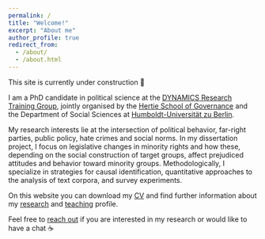```yaml
---
permalink: /
title: "Welcome!"
excerpt: "About me"
author_profile: true
redirect_from: 
  - /about/
  - /about.html
---
```

This site is currently under construction :construction:

I am a PhD candidate in political science at the [DYNAMICS Research Training Group](https://www.sowi.hu-berlin.de/en/dynamics), jointly organised by the [Hertie School of Governance](https://www.hertie-school.org/de/) and the Department of Social Sciences at [Humboldt-Universität zu Berlin](https://www.sowi.hu-berlin.de/en/lehrbereiche-en/comparative-political-behavior/team/violeta-haas). 

My research interests lie at the intersection of political behavior, far-right parties, public policy, hate crimes and social norms. In my dissertation project, I focus on legislative changes in minority rights and how these, depending on the social construction of target groups, affect prejudiced attitudes and behavior toward minority groups. Methodologically, I specialize in strategies for causal identification, quantitative approaches to the analysis of text corpora, and survey experiments.

On this website you can download my [CV](https://violeta-haas.github.io/cv/) and find further information about my [research](https://violeta-haas.github.io/research/) and [teaching](https://violeta-haas.github.io/teaching/) profile. 

Feel free to [reach out](mailto:violeta.haas@hu-berlin.de) if you are interested in my research or would like to have a chat :coffee:
